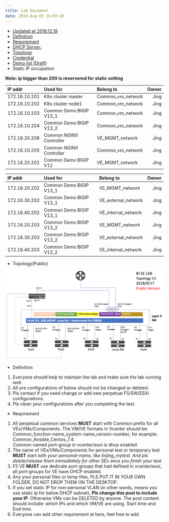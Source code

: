 ```yaml
---
title: Lab Document
date: 2019-Aug-03 23:03:10
---
```


- [Updated at  2018.12.19](https://docs.f5net.com/display/~jlin/F5+China+SE+Lab+Page)
- [Definition](https://docs.f5net.com/display/~jlin/F5+China+SE+Lab+Page#F5ChinaSELabPage-Definition)
- [Requirement](https://docs.f5net.com/display/~jlin/F5+China+SE+Lab+Page#F5ChinaSELabPage-Requirement)
- [DHCP Server:](https://docs.f5net.com/display/~jlin/F5+China+SE+Lab+Page#F5ChinaSELabPage-DHCPServer:)
- [Topology](https://docs.f5net.com/display/~jlin/F5+China+SE+Lab+Page#F5ChinaSELabPage-Topology)
- [Credential](https://docs.f5net.com/display/~jlin/F5+China+SE+Lab+Page#F5ChinaSELabPage-Credential)
- [Demo list (Draft)](https://docs.f5net.com/display/~jlin/F5+China+SE+Lab+Page#F5ChinaSELabPage-Demolist(Draft))
- Static IP occupation

**Note: ip bigger than 200 is reservered for static setting**

| IP addr       | Used for             | Belong to           | Owner        |
|:------------- |:---------------------|:------------------- |-------------:|
| 172.16.10.201 | K8s cluster master   | Common\_vm\_network | Jing
| 172.16.10.202 | K8s cluster node1    | Common\_vm\_network | Jing
| 172.16.10.203 | Common Demo BIGIP V13_1   | Common\_vm\_network | Jing
| 172.16.10.204 | Common Demo BIGIP V13_2   | Common\_vm\_network | Jing
| 172.16.20.208 | Common NGINX Controller   | VE\_MGMT\_network | Jing
| 172.16.10.205 | Common NGINX Controller   | Common\_vm\_network | Jing
| 172.16.20.201 | Common Demo BIGIP V12| VE\_MGMT\_network   | Jing

| IP addr       | Used for             | Belong to           | Owner        |
|:------------- |:---------------------|:------------------- |-------------:|
| 172.16.20.202 | Common Demo BIGIP V13_1| VE\_MGMT\_network   | Jing
| 172.16.30.202 | Common Demo BIGIP V13_1| VE\_external\_network   | Jing
| 172.16.40.202 | Common Demo BIGIP V13_1| VE\_internal\_network   | Jing
| 172.16.20.203 | Common Demo BIGIP V13_2| VE\_MGMT\_network   | Jing
| 172.16.30.203 | Common Demo BIGIP V13_2| VE\_external\_network   | Jing
| 172.16.40.203 | Common Demo BIGIP V13_2| VE\_internal\_network   | Jing



- Topology(Public)
<img src="/2018/09/17/Lab-Topology-0/topology-public.png">

- Definition

1. Everyone should help to maintain the lab and make sure the lab running well.
2. All pre configurations of below should not be changed or deleted.
3. Pls contact if you need change or add new perpetual F5/SW/ESXi configurations.
4. Pls clean your configurations after you completing the test.

- Requirement

1. All  perpetual common services **MUST** start with Common prefix for all  VEs/VMs/Components. The VM/VE formats in Vcenter should be: Common_function-name_system-name_version-number, for example: Common_Ansible_Centos_7.4.     
   Common named port-group in vcenter/esxi is dhcp enabled.
2. The name of  VEs/VMs/Components for personal test or temporary test **MUST** start with *your-personal-name, like linjing_mytest. And pls delete/release them immediately for other SEs once you finish your test.*
3. F5 VE **MUST** use dedicate port-groups that had defined in vcenter/esxi, all port-groups for VE have DHCP enabled.
4. Any your personal files or temp files, PLS PUT IT IN YOUR OWN FOLDER, DO NOT DROP THEM ON THE DESKTOP. 
5. If you set static IP for non-personal VLAN (in other words, means you use static ip for below DHCP subnet), **Pls change this post to include your IP**.  Otherwise VMs can be DELETED by anyone. The post content should include: which IPs and which VM/VE are using. Start time and End time.
6. Everyone can add other requirement at here, feel free to add.
